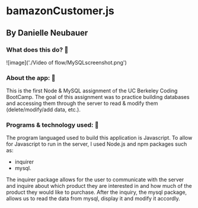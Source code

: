 # bamazonCustomer.js
## By Danielle Neubauer 

### What does this do? :hear_no_evil:

![image]('./Video of flow/MySQLscreenshot.png')

### About the app: :see_no_evil:

This is the first Node & MySQL assignment of the UC Berkeley Coding BootCamp. The goal of this assignment was to practice building databases and accessing them through the server to read & modify them (delete/modify/add data, etc.). 

### Programs & technology used: :speak_no_evil:

The program languaged used to build this application is Javascript. To allow for Javascript to run in the server, I used Node.js and npm packages such as: 

* inquirer 
* mysql. 

The inquirer package allows for the user to communicate with the server and inquire about which product they are interested in and how much of the product they would like to purchase. After the inquiry, the mysql package, allows us to read the data from mysql, display it and modify it accordly. 